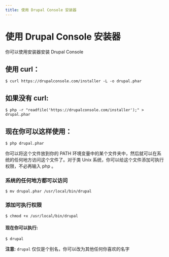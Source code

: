 ```yaml
---
title: 使用 Drupal Console 安装器
---
```

# 使用 Drupal Console 安装器
你可以使用安装器安装 Drupal Console

## 使用 curl：
```
$ curl https://drupalconsole.com/installer -L -o drupal.phar
```
## 如果没有 curl:
```
$ php -r "readfile('https://drupalconsole.com/installer');" > drupal.phar
```

## 现在你可以这样使用：
```
$ php drupal.phar
```

你可以将这个文件放到你的 PATH 环境变量中的某个文件夹中，然后就可以在系统的任何地方访问这个文件了。对于类 Unix 系统，你可以给这个文件添加可执行权限，不必再输入 php 。

### 系统的任何地方都可以访问
```
$ mv drupal.phar /usr/local/bin/drupal
```

### 添加可执行权限
```
$ chmod +x /usr/local/bin/drupal
```

#### 现在你可以执行:
```
$ drupal
```

**注意:** `drupal` 仅仅是个别名，你可以改为其他任何你喜欢的名字
